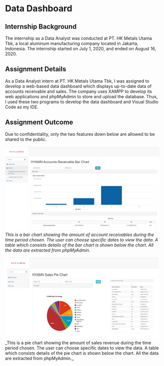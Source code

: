 # Data Dashboard

## Internship Background
The internship as a Data Analyst was conducted at PT. HK Metals Utama Tbk, a local aluminum manufacturing company located in Jakarta, Indonesia. The internship started on July 1, 2020, and ended on August 16, 2020. 

## Assignment Details
As a Data Analyst intern at PT. HK Metals Utama Tbk, I was assigned to develop a web-based data dashboard which displays up-to-date data of accounts receivable and sales. The company uses XAMPP to develop its web applications and phpMyAdmin to store and upload the database. Thus, I used these two programs to develop the data dashboard and Visual Studio Code as my IDE. 

## Assignment Outcome
Due to confidentiality, only the two features down below are allowed to be shared to the public. 
<br></br>
<img src="images/Data dashboard ar bar chart.png?raw=true"/>
_This is a bar chart showing the amount of account receivables during the time period chosen. The user can choose specific dates to view the data. A table which consists details of the bar chart is shown below the chart. All the data are extracted from phpMyAdmin._

<img src="images/Data dashboard sales pie chart.png?raw=true"/>
_This is a pie chart showing the amount of sales revenue during the time period chosen. The user can choose specific dates to view the data. A table which consists details of the pie chart is shown below the chart. All the data are extracted from phpMyAdmin._

